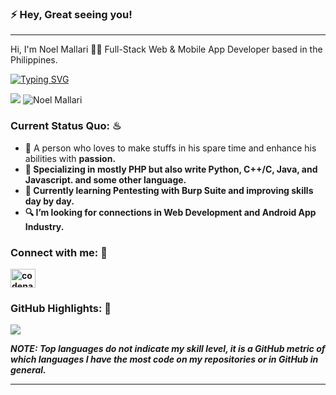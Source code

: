 ### ⚡ Hey, Great seeing you!

<hr />
Hi, I'm Noel Mallari 🙋‍♂️ Full-Stack Web & Mobile App Developer based in the Philippines.

[![Typing SVG](https://readme-typing-svg.herokuapp.com?color=298CF7&lines=Hi%2C+I'm+Noel+Mallari+;Web+%26+Mobile+App+Developer)](https://git.io/typing-svg)

[![](https://img.shields.io/badge/Gmail-mallarinoel00@gmail.com-red)](mailto:mallarinoel00@gmail.com) <img src="https://komarev.com/ghpvc/?username=your-github-namcodes&style=flat-square" alt="Noel Mallari" />
<br />

### Current Status Quo: ♨

- 🚀 A person who loves to make stuffs in his spare time and enhance his abilities with <strong>passion.<strong>
- 💼 Specializing in mostly PHP but also write Python, C++/C, Java, and Javascript. and some other language.
- 📱 Currently learning Pentesting with <strong>Burp Suite<strong> and improving skills day by day.
- 🔍 I’m looking for connections in <strong>Web Development and Android App</strong> Industry.

### Connect with me: 💬

<p align="left">

<a href="https://fb.com/noel.mallari.5648137" target="blank"><img align="center" src="https://raw.githubusercontent.com/rahuldkjain/github-profile-readme-generator/master/src/images/icons/Social/facebook.svg" alt="codenam" height="30" width="40" /></a>
<br />

### GitHub Highlights: :blossom:

<img align="center" src="https://github-readme-stats.vercel.app/api/top-langs/?username=namcodes&langs_count=8&layout=compact&theme=tokyonight&hide=html,Tcl" />
<br />

_NOTE: Top languages do not indicate my skill level, it is a GitHub metric of which languages I have the most code on my repositories or in GitHub in general._

---

[facebook]: https://www.facebook.com/noel.mallari.5648137
